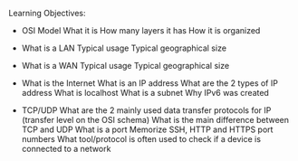 Learning Objectives:

- OSI Model
What it is
How many layers it has
How it is organized

- What is a LAN
Typical usage
Typical geographical size

- What is a WAN
Typical usage
Typical geographical size

- What is the Internet
What is an IP address
What are the 2 types of IP address
What is localhost
What is a subnet
Why IPv6 was created

- TCP/UDP
What are the 2 mainly used data transfer protocols for IP (transfer level on the OSI schema)
What is the main difference between TCP and UDP
What is a port
Memorize SSH, HTTP and HTTPS port numbers
What tool/protocol is often used to check if a device is connected to a network